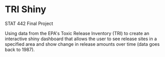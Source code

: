 # TRI Shiny
STAT 442 Final Project

Using data from the EPA's Toxic Release Inventory (TRI) to create an interactive shiny dashboard that allows the user to see release sites in a specified area and show
change in release amounts over time (data goes back to 1987).
